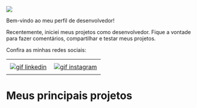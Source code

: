 <img src="https://imgur.com/XABBpOP.gif"> 

Bem-vindo ao meu perfil de desenvolvedor!

Recentemente, iniciei meus projetos como desenvolvedor. Fique a vontade para fazer comentários, compartilhar e testar meus projetos.




Confira as minhas redes sociais:


<div id="image-table" align="left">
    <table>
        <tr>
            <td style="padding:10px">
              <a href="https://www.linkedin.com/in/devgabrielnascimento/"> <img src="https://imgur.com/2NonhdY.gif" alt="gif linkedin"/></a>
            </td>
            <td style="padding:10px"> <a href="https://www.instagram.com/devgabrielnascimento"> <img src=https://imgur.com/Ap7C5AK.gif" alt="gif instagram"/></a>
            </td>
        </tr>
    </table>
</div>

# Meus principais projetos
<!--
**devgabrielnascimento/devgabrielnascimento** is a ✨ _special_ ✨ repository because its `README.md` (this file) appears on your GitHub profile.

Here are some ideas to get you started:

- 🔭 I’m currently working on ...
- 🌱 I’m currently learning ...
- 👯 I’m looking to collaborate on ...
- 🤔 I’m looking for help with ...
- 💬 Ask me about ...
- 📫 How to reach me: ...
- 😄 Pronouns: ...
- ⚡ Fun fact: ...
-->

